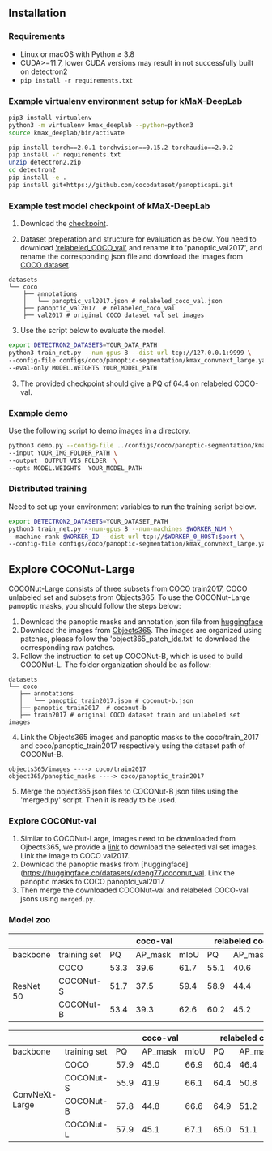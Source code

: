 ## Installation

### Requirements
- Linux or macOS with Python ≥ 3.8
- CUDA>=11.7, lower CUDA versions may result in not successfully built on detectron2
- `pip install -r requirements.txt`



### Example virtualenv environment setup for kMaX-DeepLab
```bash
pip3 install virtualenv
python3 -m virtualenv kmax_deeplab --python=python3
source kmax_deeplab/bin/activate

pip install torch==2.0.1 torchvision==0.15.2 torchaudio==2.0.2
pip install -r requirements.txt
unzip detectron2.zip
cd detectron2
pip install -e .
pip install git+https://github.com/cocodataset/panopticapi.git
```

### Example test model checkpoint of kMaX-DeepLab
1. Download the [checkpoint](https://drive.google.com/file/d/14S2QrJqnlbeSK2qMyD3i01eoup4XsVOq/view?usp=drive_link).


2. Dataset preperation and structure for evaluation as below. You need to download ['relabeled_COCO_val'](https://www.kaggle.com/datasets/xueqingdeng/coconut/) and rename it to 'panoptic_val2017', and rename the corresponding json file and download the images from [COCO dataset](http://images.cocodataset.org/zips/val2017.zip).
```
datasets
└── coco
    ├── annotations 
    │   └── panoptic_val2017.json # relabeled_coco_val.json
    ├── panoptic_val2017  # relabeled_coco_val
    ├── val2017 # original COCO dataset val set images
```


3. Use the script below to evaluate the model.

```bash
export DETECTRON2_DATASETS=YOUR_DATA_PATH
python3 train_net.py --num-gpus 8 --dist-url tcp://127.0.0.1:9999 \
--config-file configs/coco/panoptic-segmentation/kmax_convnext_large.yaml \
--eval-only MODEL.WEIGHTS YOUR_MODEL_PATH
```


3. The provided checkpoint should give a PQ of 64.4 on relabeled COCO-val.

### Example demo 

Use the following script to demo images in a directory.
```bash
python3 demo.py --config-file ../configs/coco/panoptic-segmentation/kmax_convnext_large.yaml     \
--input YOUR_IMG_FOLDER_PATH \
--output  OUTPUT_VIS_FOLDER  \
--opts MODEL.WEIGHTS  YOUR_MODEL_PATH
```

### Distributed training
Need to set up your environment variables to run the training script below. 
```bash
export DETECTRON2_DATASETS=YOUR_DATASET_PATH
python3 train_net.py --num-gpus 8 --num-machines $WORKER_NUM \
--machine-rank $WORKER_ID --dist-url tcp://$WORKER_0_HOST:$port \
--config-file configs/coco/panoptic-segmentation/kmax_convnext_large.yaml
```

## Explore COCONut-Large
COCONut-Large consists of three subsets from COCO train2017, COCO unlabeled set and subsets from Objects365. To use the COCONut-Large panoptic masks, you should follow the steps below:
1. Download the panoptic masks and annotation json file from [huggingface](https://huggingface.co/datasets/xdeng77/coconut_large/tree/main)
2. Download the images from [Objects365](https://data.baai.ac.cn/details/Objects365_2020). The images are organized using patches, please follow the 'object365_patch_ids.txt' to download the corresponding raw patches.
3. Follow the instruction to set up COCONut-B, which is used to build COCONut-L. The folder organization should be as follow:
 ```
datasets
└── coco
    ├── annotations 
    │   └── panoptic_train2017.json # coconut-b.json
    ├── panoptic_train2017  # coconut-b
    ├── train2017 # original COCO dataset train and unlabeled set images
```
4. Link the Objects365 images and panoptic masks to the coco/train_2017 and coco/panoptic_train2017 respectively using the dataset path of COCONut-B.
```
objects365/images ----> coco/train2017
object365/panoptic_masks ----> coco/panoptic_train2017
```
5. Merge the object365 json files to COCONut-B json files using the 'merged.py' script. Then it is ready to be used.


### Explore COCONut-val
1. Similar to COCONut-Large, images need to be downloaded from Ojbects365, we provide a [link](https://drive.google.com/file/d/1-wzLtddJucBVBJ67ailLrfMNmLGFag4i/view?usp=sharing) to download the selected val set images. Link the image to COCO val2017.
2. Download the panoptic masks from [huggingface](https://huggingface.co/datasets/xdeng77/coconut_val. Link the panoptic masks to COCO panoptci_val2017.
3. Then merge the downloaded COCONut-val and relabeled COCO-val jsons using ```merged.py```.

### Model zoo

<table class="tg">
<thead>
  <tr>
    <th class="tg-0lax"></th>
    <th class="tg-0lax"></th>
    <th class="tg-pb0m" colspan="3">coco-val</th>
    <th class="tg-pb0m" colspan="3">relabeled coco-val</th>
    <th class="tg-pb0m" colspan="3">coconut-val</th>
    <th class="tg-baqh" colspan="2">checkpoint</th>
  </tr>
</thead>
<tbody>
  <tr>
    <td class="tg-0lax">backbone</td>
    <td class="tg-0lax">training set</td>
    <td class="tg-baqh">PQ</td>
    <td class="tg-baqh">AP_mask</td>
    <td class="tg-baqh">mIoU</td>
    <td class="tg-baqh">PQ</td>
    <td class="tg-baqh">AP_mask</td>
    <td class="tg-baqh">mIoU</td>
    <td class="tg-baqh">PQ</td>
    <td class="tg-baqh">AP_mask</td>
    <td class="tg-baqh">mIoU</td>
    <td class="tg-0lax">gdrive</td>
    <td class="tg-0lax">huggingface</td>
  </tr>
  <tr>
    <td class="tg-nrix" rowspan="4">ResNet 50</td>
    <td class="tg-0lax">COCO</td>
    <td class="tg-pb0m">53.3</td>
    <td class="tg-pb0m">39.6</td>
    <td class="tg-pb0m">61.7</td>
    <td class="tg-pb0m">55.1</td>
    <td class="tg-pb0m">40.6</td>
    <td class="tg-pb0m">63.9</td>
    <td class="tg-pb0m">53.1</td>
    <td class="tg-pb0m">37.1</td>
    <td class="tg-pb0m">62.5</td>
    <td class="tg-0lax"><a href="https://drive.google.com/file/d/1EyTbKUnFjUOEo57YZMawfl51LUkkLwXa/view?usp=drive_link" target="_blank" rel="noopener noreferrer">download</a></td>
    <td class="tg-0lax"><a href="https://huggingface.co/xdeng77/kmaxdeeplab_panoptic">download</a></td>
  </tr>
  <tr>
    <td class="tg-0lax">COCONut-S</td>
    <td class="tg-baqh">51.7</td>
    <td class="tg-baqh">37.5</td>
    <td class="tg-baqh">59.4</td>
    <td class="tg-baqh">58.9</td>
    <td class="tg-baqh">44.4</td>
    <td class="tg-baqh">64.4</td>
    <td class="tg-baqh">56.7</td>
    <td class="tg-baqh">41.2</td>
    <td class="tg-baqh">63.6</td>
    <td class="tg-0lax"><a href="https://drive.google.com/file/d/1MPZJVIIs-F6AF8bSZo2wJXqlvO1k0Nrj/view?usp=drive_link" target="_blank" rel="noopener noreferrer">download</a></td>
    <td class="tg-0lax"><a href="https://huggingface.co/xdeng77/kmaxdeeplab_panoptic">download</a></td>
  </tr>
  <tr>
    <td class="tg-0lax">COCONut-B</td>
    <td class="tg-baqh">53.4</td>
    <td class="tg-baqh">39.3</td>
    <td class="tg-baqh">62.6</td>
    <td class="tg-baqh">60.2</td>
    <td class="tg-baqh">45.2</td>
    <td class="tg-baqh">65.7</td>
    <td class="tg-baqh">58.1</td>
    <td class="tg-baqh">42.9</td>
    <td class="tg-baqh">64.7</td>
    <td class="tg-0lax"><a href="https://drive.google.com/file/d/1EW07Wg9pMpmlA2G9WT-P5ttgahkrfgJz/view?usp=drive_link" target="_blank" rel="noopener noreferrer">download</a></td>
    <td class="tg-0lax"><a href="https://huggingface.co/xdeng77/kmaxdeeplab_panoptic">download</a></td>
  </tr>
</tbody>
</table>


<table>
<thead>
  <tr>
    <th></th>
    <th></th>
    <th colspan="3">coco-val</th>
    <th colspan="3">relabeled coco-val</th>
    <th colspan="3">coconut-val</th>
    <th colspan="2">checkpoint</th>
  </tr>
</thead>
<tbody>
  <tr>
    <td>backbone</td>
    <td>training set</td>
    <td>PQ</td>
    <td>AP_mask</td>
    <td>mIoU</td>
    <td>PQ</td>
    <td>AP_mask</td>
    <td>mIoU</td>
    <td>PQ</td>
    <td>AP_mask</td>
    <td>mIoU</td>
    <td>gdrive</td>
    <td>huggingface</td>
  </tr>
  <tr>
    <td rowspan="4">ConvNeXt-Large</td>
    <td>COCO</td>
    <td>57.9</td>
    <td>45.0</td>
    <td>66.9</td>
    <td>60.4</td>
    <td>46.4</td>
    <td>69.9</td>
    <td>58.3</td>
    <td>44.1</td>
    <td>66.4</td>
    <td><a href="https://drive.google.com/file/d/1JWwQY_VPCVKrmDhROHalYpXwpQoPJUqz/view?usp=drive_link" target="_blank" rel="noopener noreferrer">download</a></td>
    <td><a href="https://huggingface.co/xdeng77/kmaxdeeplab_panoptic">download</a></td>
  </tr>
  <tr>
    <td>COCONut-S</td>
    <td>55.9</td>
    <td>41.9</td>
    <td>66.1</td>
    <td>64.4</td>
    <td>50.8</td>
    <td>71.4</td>
    <td>59.4</td>
    <td>45.7</td>
    <td>67.8</td>
    <td><a href="https://drive.google.com/file/d/14S2QrJqnlbeSK2qMyD3i01eoup4XsVOq/view?usp=drive_link" target="_blank" rel="noopener noreferrer">download</a></td>
    <td><a href="https://huggingface.co/xdeng77/kmaxdeeplab_panoptic">download</a></td>
  </tr>
  <tr>
    <td>COCONut-B</td>
    <td>57.8</td>
    <td>44.8</td>
    <td>66.6</td>
    <td>64.9</td>
    <td>51.2</td>
    <td>71.8</td>
    <td>61.3</td>
    <td>46.5</td>
    <td>69.5</td>
    <td><a href="https://drive.google.com/file/d/12Fdmbyz-0jIDtj6swtJQzsuIk8LWEAw0/view?usp=drive_link" target="_blank" rel="noopener noreferrer">download</a></td>
    <td><a href="https://huggingface.co/xdeng77/kmaxdeeplab_panoptic">download</a></td>
  </tr>
     <tr>
    <td>COCONut-L</td>
    <td>57.9</td>
    <td>45.1</td>
    <td>67.1</td>
    <td>65.0</td>
    <td>51.1</td>
    <td>71.9</td>
    <td>62.4</td>
    <td>47.5</td>
    <td>69.9</td>
    <td><a href="https://drive.google.com/file/d/1RoMrqqeNpJBrujsm8l3LW_eYMMdEuGTv/view?usp=sharing" target="_blank" rel="noopener noreferrer">download</a></td>
    <td><a href="https://huggingface.co/xdeng77/kmaxdeeplab_panoptic">download</a></td>
  </tr>
</tbody>
</table>
